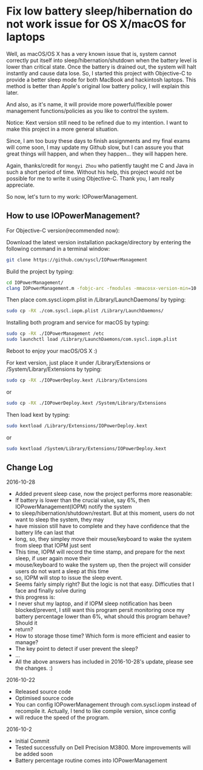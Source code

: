 Fix low battery sleep/hibernation do not work issue for OS X/macOS for laptops
============

Well, as macOS/OS X has a very known issue that is, system cannot correctly
put itself into sleep/hibernation/shutdown when the battery level is lower than critical state. Once the battery is drained
out, the system will halt instantly and cause data lose. So, I started this project with Objective-C
to provide a better sleep mode for both MacBook and hackintosh laptops. This method is better than Apple's original low
battery policy, I will explain this later.

And also, as it's name, it will provide more powerful/flexible power management functions/policies as you like to control
the system.

Notice: Kext version still need to be refined due to my intention. I want to make this project in a more general situation.

Since, I am too busy these days to finish assignments and my final exams will come soon, I may update my Github slow,
but I can assure you that great things will happen, and when they happen… they will happen here.

Again, thanks/credit for ```Hongyi Zhou``` who patiently taught me C and Java in such a short period of time. Without his help, this project would not be possible for me
to write it using Objective-C. Thank you, I am really appreciate.

So now, let's turn to my work: IOPowerManagement.

How to use IOPowerManagement?
----------------

For Objective-C version(recommended now):

Download the latest version installation package/directory by entering the following command in a terminal window:
```sh
git clone https://github.com/syscl/IOPowerManagement
```

Build the project by typing:
```sh
cd IOPowerManagement/
clang IOPowerManagement.m -fobjc-arc -fmodules -mmacosx-version-min=10.6 -o IOPowerManagement
```
Then place com.syscl.iopm.plist in /Library/LaunchDaemons/ by typing:
```sh
sudo cp -RX ./com.syscl.iopm.plist /Library/LaunchDaemons/
```

Installing both program and service for macOS by typing:
```sh
sudo cp -RX ./IOPowerManagement /etc
sudo launchctl load /Library/LaunchDaemons/com.syscl.iopm.plist
```
Reboot to enjoy your macOS/OS X :)



For kext version, just place it under /Library/Extensions or /System/Library/Extensions by typing:
```sh
sudo cp -RX ./IOPowerDeploy.kext /Library/Extensions
```
or
```sh
sudo cp -RX ./IOPowerDeploy.kext /System/Library/Extensions
```
Then load kext by typing:
```sh
sudo kextload /Library/Extensions/IOPowerDeploy.kext
```
or
```sh
sudo kextload /System/Library/Extensions/IOPowerDeploy.kext
```

Change Log
----------------
2016-10-28

- Added prevent sleep case, now the project performs more reasonable:
- If battery is lower than the crucial value, say 6%, then IOPowerManagement(IOPM) notify the system
- to sleep/hibernation/shutdown/restart. But at this moment, users do not want to sleep the system, they may
- have mission still have to complete and they have confidence that the battery life can last that
- long, so, they simpley move their mouse/keyboard to wake the system from sleep that IOPM just sent
- This time, IOPM will record the time stamp, and prepare for the next sleep, if user again move their
- mouse/keyboard to wake the system up, then the project will consider users do not want a sleep at this time
- so, IOPM will stop to issue the sleep event.
- Seems fairly simply right? But the logic is not that easy. Difficuties that I face and finally solve during
- this progress is:
- I never shut my laptop, and if IOPM sleep notification has been blocked/prevent, I still want this program persit monitoring once my battery percentage lower than 6%, what should this program behave? Should it
- return?
- How to storage those time? Which form is more efficient and easier to manage?
- The key point to detect if user prevent the sleep?
- ...
- All the above answers has included in 2016-10-28's update, please see the changes. :)

2016-10-22

- Released source code
- Optimised source code
- You can config IOPowerManagement through com.syscl.iopm instead of recompile it. Actually, I tend to like compile version, since config
- will reduce the speed of the program.

2016-10-2

- Initial Commit
- Tested successfully on Dell Precision M3800. More improvements will be added soon
- Battery percentage routine comes into IOPowerManagement
